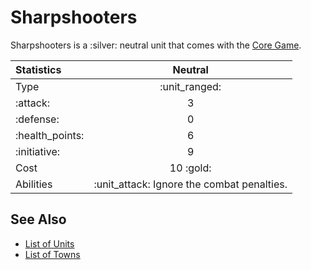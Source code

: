 # Sharpshooters

Sharpshooters is a :silver: neutral unit that comes with the [Core Game](../content.md).


| Statistics | Neutral |
| :--- | :---: |
| Type | :unit_ranged: |
| :attack: | 3 |
| :defense: | 0 |
| :health_points: | 6 |
| :initiative: | 9 |
| Cost | 10 :gold: |
| Abilities | :unit_attack: Ignore the combat penalties. |


## See Also

- [List of Units](../units.md)
- [List of Towns](../towns.md)
